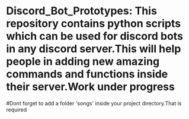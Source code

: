 # Discord_Bot_Prototypes: This repository contains python scripts which can be used for discord bots in any discord server.This will help people in adding new amazing commands and functions inside their server.Work under progress



#Dont forget to add a folder 'songs' inside your project directory.That is required
